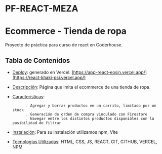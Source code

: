 # PF-REACT-MEZA
# Ecommerce - Tienda de ropa

Proyecto de práctica para curso de react en Coderhouse.

## Tabla de Contenidos

- [Deploy](#Deploy):  generado en Vercel: [https://app-react-eosin.vercel.app/](https://react-khaki-psi.vercel.app/)
- [Descripción](#descripción): Página que imita el ecommerce de una tienda de ropa.
- [Características](#características):

            . Agregar y borrar productos en un carrito, limitado por un stock
            . Generación de orden de compra vinculado con Firestore
            . Navegar entre los distintos productos disponibles con la posibilidad de filtrar
            
- [Instalación](#instalación): Para su instalación utilizamos npm, Vite
- [Tecnologías Utilizadas](#tecnologías-utilizadas): HTML, CSS, JS, REACT, GIT, GITHUB, VERCEL, NPM
